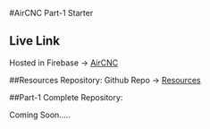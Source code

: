 #AirCNC Part-1 Starter

## Live Link
Hosted in Firebase -> [AirCNC](https://aircnc-68403.web.app/)

##Resources Repository:
Github Repo -> [Resources](https://github.com/shakilahmedatik/aircnc-resources)

##Part-1 Complete Repository:

Coming Soon.....
